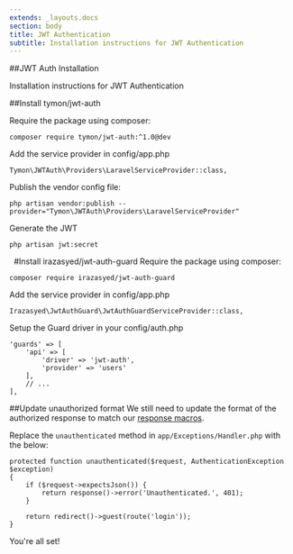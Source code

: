 ```yaml
---
extends: _layouts.docs
section: body
title: JWT Authentication
subtitle: Installation instructions for JWT Authentication
---
```


##JWT Auth Installation

<div class="subtitle">Installation instructions for JWT Authentication</div>

##Install tymon/jwt-auth

Require the package using composer:
```code
composer require tymon/jwt-auth:^1.0@dev
```
Add the service provider in config/app.php
```code
Tymon\JWTAuth\Providers\LaravelServiceProvider::class,
```
Publish the vendor config file:
```code
php artisan vendor:publish --provider="Tymon\JWTAuth\Providers\LaravelServiceProvider"
```
Generate the JWT
```code
php artisan jwt:secret
```

  
  &nbsp;
#Install irazasyed/jwt-auth-guard
Require the package using composer:
```code
composer require irazasyed/jwt-auth-guard
```
Add the service provider in config/app.php
```code
Irazasyed\JwtAuthGuard\JwtAuthGuardServiceProvider::class,
```
Setup the Guard driver in your config/auth.php
```code
'guards' => [
    'api' => [
        'driver' => 'jwt-auth',
        'provider' => 'users'
    ],
    // ...
],
```

##Update unauthorized format
We still need to update the format of the authorized response to match our [response macros](/docs/1/response-macros).

Replace the `unauthenticated` method in `app/Exceptions/Handler.php`  with the below:

```code
protected function unauthenticated($request, AuthenticationException $exception)
{
    if ($request->expectsJson()) {
        return response()->error('Unauthenticated.', 401);
    }

    return redirect()->guest(route('login'));
}
```

You're all set!
